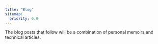 ```yaml
---
title: "Blog"
sitemap:
  priority: 0.9
---
```


The blog posts that follow will be a combination of personal memoirs and technical articles.

<!--more-->
